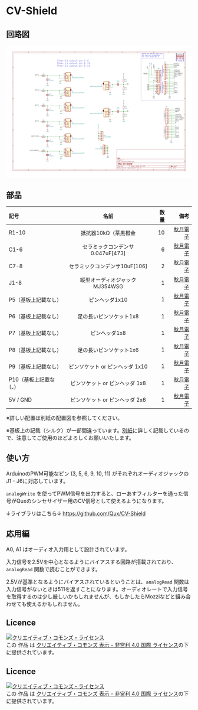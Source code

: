 # CV-Shield
## 回路図
![回路図](https://github.com/Qux/schematics/blob/master/cv-shield/cv-shield.svg)

## 部品
|記号|名前|数量|備考|
| :--- |:-----------:|-------:|-------:|
|R1-10|抵抗器10kΩ（茶黒橙金|10|[秋月電子](https://akizukidenshi.com/catalog/g/gR-25103/)|
|C1-6|セラミックコンデンサ0.047uF[473]|6|[秋月電子](https://akizukidenshi.com/catalog/g/gP-12059/)|
|C7-8|セラミックコンデンサ10uF[106]|2|[秋月電子](https://akizukidenshi.com/catalog/g/gP-08155/)|
|J1-8|縦型オーディオジャックMJ354WSG|1|[秋月電子](https://akizukidenshi.com/catalog/g/gC-15403/)|
|P5（基板上記載なし）|ピンヘッダ1x10|1|[秋月電子](https://akizukidenshi.com/)|
|P6（基板上記載なし）|足の長いピンソケット1x8|1|[秋月電子](https://akizukidenshi.com/)|
|P7（基板上記載なし）|ピンヘッダ1x8|1|[秋月電子](https://akizukidenshi.com/)|
|P8（基板上記載なし）|足の長いピンソケット1x6|1|[秋月電子](https://akizukidenshi.com/)|
|P9（基板上記載なし）|ピンソケット or ピンヘッダ 1x10|1|[秋月電子](https://akizukidenshi.com/)|
|P10（基板上記載なし）|ピンソケット or ピンヘッダ 1x8|1|[秋月電子](https://akizukidenshi.com/)|
|5V / GND|ピンソケット or ピンヘッダ 2x6|1|[秋月電子](https://akizukidenshi.com/)|

※詳しい配置は別紙の配置図を参照してください。

※基板上の記載（シルク）が一部間違っています。[別紙](./fig_cv-shield.PNG)に詳しく記載しているので、注意してご使用のほどよろしくお願いいたします。

## 使い方
ArduinoのPWM可能なピン (3, 5, 6, 9, 10, 11) がそれぞれオーディオジャックのJ1 - J6に対応しています。

`analogWrite` を使ってPWM信号を出力すると、ローあすフィルターを通った信号がQuxのシンセサイザー用のCV信号として使えるようになります。

↓ライブラリはこちら↓
https://github.com/Qux/CV-Shield


## 応用編
A0, A1 はオーディオ入力用として設計されています。

入力信号を2.5Vを中心となるようにバイアスする回路が搭載されており、`analogRead` 関数で読むことができます。

2.5Vが基準となるようにバイアスされているということは、`analogRead` 関数は入力信号がないときは511を返すことになります。オーディオレートで入力信号を取得するのは少し厳しいかもしれませんが、もしかしたらMozziなどと組み合わせても使えるかもしれません。

## Licence
<a rel="license" href="http://creativecommons.org/licenses/by-nc/4.0/"><img alt="クリエイティブ・コモンズ・ライセンス" style="border-width:0" src="https://i.creativecommons.org/l/by-nc/4.0/88x31.png" /></a><br />この 作品 は <a rel="license" href="http://creativecommons.org/licenses/by-nc/4.0/">クリエイティブ・コモンズ 表示 - 非営利 4.0 国際 ライセンス</a>の下に提供されています。



## Licence
<a rel="license" href="http://creativecommons.org/licenses/by-nc/4.0/"><img alt="クリエイティブ・コモンズ・ライセンス" style="border-width:0" src="https://i.creativecommons.org/l/by-nc/4.0/88x31.png" /></a><br />この 作品 は <a rel="license" href="http://creativecommons.org/licenses/by-nc/4.0/">クリエイティブ・コモンズ 表示 - 非営利 4.0 国際 ライセンス</a>の下に提供されています。
